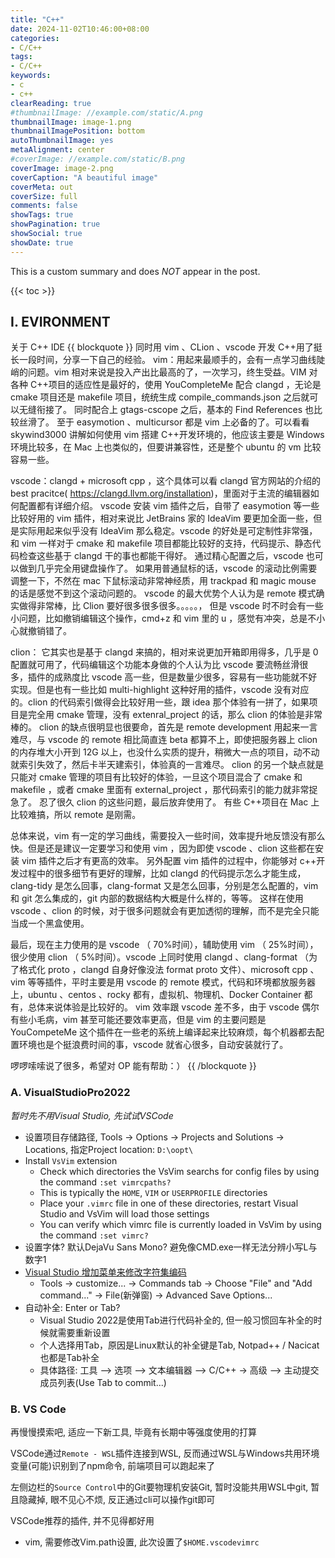 ```yaml
---
title: "C++"
date: 2024-11-02T10:46:00+08:00
categories:
- C/C++
tags:
- C/C++
keywords:
- c
- c++
clearReading: true
#thumbnailImage: //example.com/static/A.png
thumbnailImage: image-1.png
thumbnailImagePosition: bottom
autoThumbnailImage: yes
metaAlignment: center
#coverImage: //example.com/static/B.png
coverImage: image-2.png
coverCaption: "A beautiful image"
coverMeta: out
coverSize: full
comments: false
showTags: true
showPagination: true
showSocial: true
showDate: true
---
```


This is a custom summary and does *NOT* appear in the post.
<!--more-->

{{< toc >}}

## I. EVIRONMENT

关于 C++ IDE
{{ blockquote }}
同时用 vim 、CLion 、vscode 开发 C++用了挺长一段时间，分享一下自己的经验。
vim：用起来最顺手的，会有一点学习曲线陡峭的问题。vim 相对来说是投入产出比最高的了，一次学习，终生受益。VIM 对各种 C++项目的适应性是最好的，使用 YouCompleteMe 配合 clangd ，无论是 cmake 项目还是 makefile 项目，统统生成 compile_commands.json 之后就可以无缝衔接了。 同时配合上 gtags-cscope 之后，基本的 Find References 也比较丝滑了。 至于 easymotion 、multicursor 都是 vim 上必备的了。可以看看 skywind3000 讲解如何使用 vim 搭建 C++开发环境的，他应该主要是 Windows 环境比较多，在 Mac 上也类似的，但要讲兼容性，还是整个 ubuntu 的 vm 比较容易一些。

vscode：clangd + microsoft cpp ，这个具体可以看 clangd 官方网站的介绍的 best pracitce( https://clangd.llvm.org/installation)，里面对于主流的编辑器如何配置都有详细介绍。 vscode 安装 vim 插件之后，自带了 easymotion 等一些比较好用的 vim 插件，相对来说比 JetBrains 家的 IdeaVim 要更加全面一些，但是实际用起来似乎没有 IdeaVim 那么稳定。vscode 的好处是可定制性非常强，和 vim 一样对于 cmake 和 makefile 项目都能比较好的支持，代码提示、静态代码检查这些基于 clangd 干的事也都能干得好。 通过精心配置之后，vscode 也可以做到几乎完全用键盘操作了。 如果用普通鼠标的话，vscode 的滚动比例需要调整一下，不然在 mac 下鼠标滚动非常神经质，用 trackpad 和 magic mouse 的话是感觉不到这个滚动问题的。
vscode 的最大优势个人认为是 remote 模式确实做得非常棒，比 Clion 要好很多很多很多。。。。。， 但是 vscode 时不时会有一些小问题，比如撤销编辑这个操作，cmd+z 和 vim 里的 u ，感觉有冲突，总是不小心就撤销错了。

clion： 它其实也是基于 clangd 来搞的，相对来说更加开箱即用得多，几乎是 0 配置就可用了，代码编辑这个功能本身做的个人认为比 vscode 要流畅丝滑很多，插件的成熟度比 vscode 高一些，但是数量少很多，容易有一些功能就不好实现。但是也有一些比如 multi-highlight 这种好用的插件，vscode 没有对应的。clion 的代码索引做得会比较好用一些，跟 idea 那个体验有一拼了，如果项目是完全用 cmake 管理，没有 extenral_project 的话，那么 clion 的体验是非常棒的。
clion 的缺点很明显也很要命，首先是 remote development 用起来一言难尽，与 vscode 的 remote 相比简直连 beta 都算不上，即使把服务器上 clion 的内存堆大小开到 12G 以上，也没什么实质的提升，稍微大一点的项目，动不动就索引失效了，然后卡半天建索引，体验真的一言难尽。
clion 的另一个缺点就是只能对 cmake 管理的项目有比较好的体验，一旦这个项目混合了 cmake 和 makefile ，或者 cmake 里面有 external_project ，那代码索引的能力就非常捉急了。
忍了很久 clion 的这些问题，最后放弃使用了。 有些 C++项目在 Mac 上比较难搞，所以 remote 是刚需。

总体来说，vim 有一定的学习曲线，需要投入一些时间，效率提升地反馈没有那么快。但是还是建议一定要学习和使用 vim ，因为即使 vscode 、clion 这些都在安装 vim 插件之后才有更高的效率。 另外配置 vim 插件的过程中，你能够对 c++开发过程中的很多细节有更好的理解，比如 clangd 的代码提示怎么才能生成，clang-tidy 是怎么回事，clang-format 又是怎么回事，分别是怎么配置的，vim 和 git 怎么集成的，git 内部的数据结构大概是什么样的，等等。
这样在使用 vscode 、clion 的时候，对于很多问题就会有更加透彻的理解，而不是完全只能当成一个黑盒使用。

最后，现在主力使用的是 vscode （ 70%时间），辅助使用 vim （ 25%时间），很少使用 clion （ 5%时间）。vscode 上同时使用 clangd 、clang-format （为了格式化 proto ，clangd 自身好像没法 format proto 文件）、microsoft cpp 、vim 等等插件，平时主要是用 vscode 的 remote 模式，代码和环境都放服务器上，ubuntu 、centos 、rocky 都有，虚拟机、物理机、Docker Container 都有，总体来说体验是比较好的。
vim 效率跟 vscode 差不多，由于 vscode 偶尔有些小毛病，vim 甚至可能还要效率更高，但是 vim 的主要问题是 YouCompeteMe 这个插件在一些老的系统上编译起来比较麻烦，每个机器都去配置环境也是个挺浪费时间的事，vscode 就省心很多，自动安装就行了。

啰啰嗦嗦说了很多，希望对 OP 能有帮助：）
{{ /blockquote }}


### A. VisualStudioPro2022

*暂时先不用Visual Studio, 先试试VSCode*

- 设置项目存储路径, Tools -> Options -> Projects and Solutions -> Locations, 指定Project location: `D:\oopt\`
- Install `VsVim` extension
  - Check which directories the VsVim searchs for config files by using the command `:set vimrcpaths?`
  - This is typically the `HOME`, `VIM` or `USERPROFILE` directories
  - Place your `.vimrc` file in one of these directories, restart Visual Studio and VsVim will load those settings
  - You can verify which vimrc file is currently loaded in VsVim by using the command `:set vimrc?`
- 设置字体? 默认DejaVu Sans Mono? 避免像CMD.exe一样无法分辨小写L与数字1
- [Visual Studio 增加菜单来修改字符集编码](https://blog.csdn.net/qq_41868108/article/details/105750175)
  - Tools -> customize... -> Commands tab -> Choose "File" and "Add command..." -> File(新弹窗) -> Advanced Save Options...
- 自动补全: Enter or Tab?
  - Visual Studio 2022是使用Tab进行代码补全的, 但一般习惯回车补全的时候就需要重新设置
  - 个人选择用Tab，原因是Linux默认的补全键是Tab, Notpad++ / Nacicat 也都是Tab补全
  - 具体路径: 工具 –> 选项 –> 文本编辑器 –> C/C++ -> 高级 –> 主动提交成员列表(Use Tab to commit...)




### B. VS Code

再慢慢摸索吧, 适应一下新工具, 毕竟有长期中等强度使用的打算

VSCode通过`Remote - WSL`插件连接到WSL, 反而通过WSL与Windows共用环境变量(可能)识别到了npm命令, 前端项目可以跑起来了

左侧边栏的`Source Control`中的Git要物理机安装Git, 暂时没能共用WSL中git, 暂且隐藏掉, 眼不见心不烦, 反正通过cli可以操作git即可

VSCode推荐的插件, 并不见得都好用
- vim, 需要修改Vim.path设置, 此次设置了`$HOME.vscodevimrc`